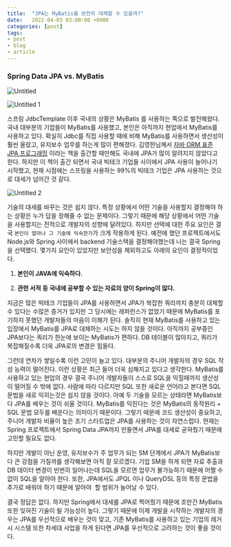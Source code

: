 ```yaml
---
title:  "JPA는 MyBatis를 완전히 대체할 수 있을까?"
date:   2022-04-03 03:00:00 +0900
categories: [post]
tags:
- post
- blog
- article
---
```



### **Spring Data JPA vs. MyBatis**

![Untitled](https://user-images.githubusercontent.com/6336815/161396156-c499dc1a-d00a-49b5-8b3b-bdd569a0c3fd.png)

![Untitled 1](https://user-images.githubusercontent.com/6336815/161396152-957e1d2e-2b2c-4e53-9b6e-123c83bf30be.png)

스프링 JdbcTemplate 이후 국내의 상황은 MyBatis 를 사용하는 쪽으로 발전해왔다. 국내 대부분의 기업들이 MyBatis를 사용했고, 본인은 아직까지 현업에서 MyBatis를 사용하고 있다. 확실히 Jdbc를 직접 사용할 때에 비해 MyBatis를 사용하면서 생산성이 훨씬 올랐고, 유지보수 업무를 하는게 많이 편해졌다. 김영한님께서 [자바 ORM 표준 JPA 프로그래밍](http://www.yes24.com/Product/Goods/19040233) 이라는 책을 출간할 때만해도 국내에 JPA가 많이 알려지지 않았다고 한다. 하지만 이 책이 출간 되면서 국내 빅테크 기업들 사이에서 JPA 사용이 늘어나기 시작했고, 현재 시점에는 스프링을 사용하는 99%의 빅테크 기업은 JPA 사용하는 것으로 대세가 넘어간 것 같다.

![Untitled 2](https://user-images.githubusercontent.com/6336815/161396155-5ea72221-9629-4a4b-b7e8-edf3e67ed9fe.png)

기술의 대세를 바꾸는 것은 쉽지 않다. 특정 상황에서 어떤 기술을 사용할지 결정해야 하는 상황은 누가 답을 정해줄 수 없는 문제이다. 그렇기 때문에 해당 상황에서 어떤 기술을 사용할지는 전적으로 개발자의 성향에 달려있다. 하지만 선택에 대한 주요 요인은 결국 `본인이 얼마나 그 기술에 익숙한가`가 크게 작용하게 된다. 예전에 했던 프로젝트에서도 Node.js와 Spring 사이에서 backend 기술스택을 결정해야했는데 나는 결국 Spring을 선택했다. 몇가지 요인이 있었지만 보안성을 제외하고도 아래의 요인이 결정적이었다.

1. ****본인이 JAVA에 익숙하다.****

2. ****관련 서적 등 국내에 공부할 수 있는 자료의 양이 Spring이 많다.****

지금은 많은 빅테크 기업들이 JPA를 사용하면서 JPA가 복잡한 쿼리까지 충분히 대체할 수 있다는 수많은 증거가 있지만 그 당시에는 레퍼런스가 없었기 때문에 MyBatis를 포기하지 못했던 개발자들의 마음이 이해가 된다. 솔직히 현재 MyBatis를 사용하고 있는 입장에서 MyBatis를 JPA로 대체하는 시도는 하지 않을 것이다. 아직까지 공부중인 JPA보다는 쿼리가 한눈에 보이는 MyBatis가 편하다. DB 테이블이 많아지고, 쿼리가 복잡해질수록 더욱 JPA로의 변경은 힘들다.

그런데 연차가 쌓일수록 이런 고민이 늘고 있다. 대부분의 주니어 개발자의 경우 SQL 작성 능력이 떨어진다. 이런 상황은 최근 들어 더욱 심해지고 있다고 생각한다. MyBatis를 사용하고 있는 현업의 경우 결국 주니어 개발자들이 스스로 SQL을 익힐때까지 생산성이 떨어질 수 밖에 없다. 사람에 따라 다르지만 SQL 또한 새로운 언어라고 본다면 SQL 문법을 새로 익히는것은 쉽지 않을 것이다. 아예 두 기술을 모르는 상태라면 MyBatis보다 JPA를 배우는 것이 쉬울 것이다. MyBatis를 익힌다는 것은 MyBatis의 동작원리 + SQL 문법 모두를 배운다는 의미이기 때문이다. 그렇기 때문에 코드 생산성이 중요하고, 주니어 개발자 비율이 높은 초기 스타트업은 JPA를 사용하는 것이 자연스럽다. 현재는 Spring 프로젝트에서 Spring Data JPA까지 만들면서 JPA를 대세로 굳혀줬기 때문에 고민할 필요도 없다.

하지만 개발이 아닌 운영, 유지보수가 주 업무가 되는 SM 단계에서 JPA가 MyBatis보다 큰 강점을 가질까를 생각해보면 아직 잘 모르겠다. 기업 SM을 하게 되면 자료 추출과 DB 데이터 변경이 빈번히 일어나는데 SQL을 모르면 업무가 불가능하기 때문에 어쩔 수 없이 SQL을 알아야 한다. 또한, JPA에서도 JPQL 이나 QueryDSL 등의 특정 문법을 추가로 배워야 하기 때문에 알아야  할 범위가 늘어날 수 있다.

결국 정답은 없다. 하지만 Spring에서 대세를 JPA로 찍어줬기 때문에 조만간 MyBatis 또한 잊혀진 기술이 될 가능성이 높다. 그렇기 때문에 이제 개발을 시작하는 개발자의 경우는 JPA를 우선적으로 배우는 것이 맞고, 기존 MyBatis를 사용하고 있는 기업의 레거시 시스템 또한 차세대 사업을 하게 된다면 JPA를 우선적으로 고려하는 것이 좋을 것이다.